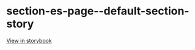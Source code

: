 # section-es-page--default-section-story

[View in storybook](https://raw.githack.com/Independent-Digital-News-and-Media-Ltd/indy-pwamp-sb/PR-1663-sb/index.html?path=/story/section-es-page--default-section-story)
